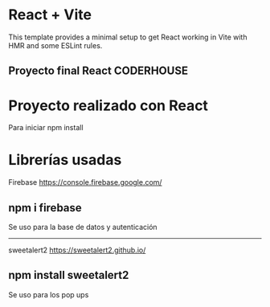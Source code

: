 # React + Vite

This template provides a minimal setup to get React working in Vite with HMR and some ESLint rules.

## Proyecto final React CODERHOUSE

# Proyecto realizado con React
Para iniciar
npm install

# Librerías usadas

Firebase
https://console.firebase.google.com/

## npm i firebase

Se uso para la base de datos y autenticación

---

sweetalert2
https://sweetalert2.github.io/
## npm install sweetalert2

Se uso para los pop ups


